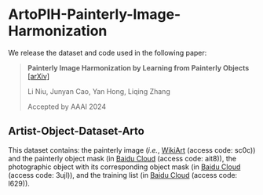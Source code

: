 # ArtoPIH-Painterly-Image-Harmonization

We release the dataset and code used in the following paper:
> **Painterly Image Harmonization by Learning from Painterly Objects**  [[arXiv]](https://arxiv.org/pdf/2312.10263.pdf)<br>
>
> Li Niu, Junyan Cao, Yan Hong, Liqing Zhang
>
> Accepted by AAAI 2024

## Artist-Object-Dataset-Arto

This dataset contains: the painterly image (*i.e.*, [WikiArt](https://pan.baidu.com/s/192pGtJeMzj5VqTDjH6DUXg) (access code: sc0c)) and the painterly object mask (in [Baidu Cloud](https://pan.baidu.com/s/1VacWN_5FgOXnzd2q9cIyYA) (access code: ait8)), the photographic object with its corresponding object mask (in [Baidu Cloud](https://pan.baidu.com/s/1x3xqoNvKOdocSjRHFq-pJA) (access code: 3ujl)), and the training list (in [Baidu Cloud](https://pan.baidu.com/s/15ZCUIj9rFc0m_LDpkVCeDA) (access code: l629)).
